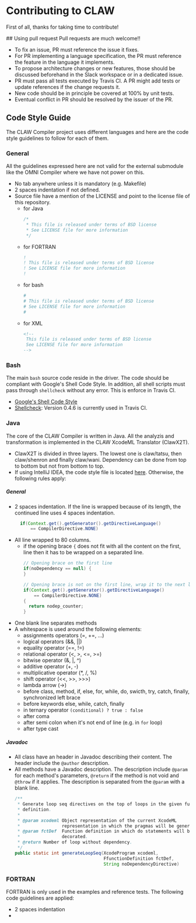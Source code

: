 # Contributing to CLAW

First of all, thanks for taking time to contribute!

## Using pull request
Pull requests are much welcome!!
* To fix an issue, PR must reference the issue it fixes.
* For PR implementing a language specification, the PR must reference the
  feature in the language it implements.
* To propose architecture changes or new features, those should be discussed
  beforehand in the Slack workspace or in a dedicated issue.
* PR must pass all tests executed by Travis CI. A PR might add tests or update
  references if the change requests it.
* New code should be in principle be covered at 100% by unit tests.
* Eventual conflict in PR should be resolved by the issuer of the PR.  

## Code Style Guide
The CLAW Compiler project uses different languages and here are the code style
guidelines to follow for each of them.

### General
All the guidelines expressed here are not valid for the external submodule like
the OMNI Compiler where we have not power on this.

* No tab anywhere unless it is mandatory (e.g. Makefile)
* 2 spaces indentation if not defined.
* Source file have a mention of the LICENSE and point to the license file of
  this repository.
  * for Java
    ```java
    /*
     * This file is released under terms of BSD license
     * See LICENSE file for more information
     */
    ```
  * for FORTRAN
    ```fortran
    !
    ! This file is released under terms of BSD license
    ! See LICENSE file for more information
    !
    ```
  * for bash
    ```bash
    #
    # This file is released under terms of BSD license
    # See LICENSE file for more information
    #
    ```
  * for XML
    ```xml
    <!--
     This file is released under terms of BSD license
     See LICENSE file for more information
    -->
    ```

### Bash
The main `bash` source code reside in the driver. The code should be
compliant with Google's Shell Code Style. In addition, all shell scripts must
pass through `shellcheck` without any error. This is enforce in Travis CI.

* [Google's Shell Code Style](https://google.github.io/styleguide/shell.xml)
* [Shellcheck](https://github.com/koalaman/shellcheck): Version 0.4.6 is
  currently used in Travis CI.

### Java
The core of the CLAW Compiler is written in Java. All the analyzis and
transformation is implemented in the CLAW XcodeML Translator (ClawX2T).
* ClawX2T is divided in three layers. The lowest one is claw/tatsu, then
  claw/shenron and finally claw/wani. Dependency can be done from top to
  bottom but not from bottom to top.
* If using IntelliJ IDEA, the code style file is located
  [here](./omni-cx2x/config/claw_code_style_idea.xml). Otherwise, the following
  rules apply:

##### General
* 2 spaces indentation. If the line is wrapped because of its length, the
  continued line uses 4 spaces indentation.
  ```java
    if(Context.get().getGenerator().getDirectiveLanguage()
        == CompilerDirective.NONE)
  ```
* All line wrapped to 80 columns.
  * if the opening brace `{` does not fit with all the content on the first,
    line then it has to be wrapped on a separated line.
    ```java
    // Opening brace on the first line
    if(noDependency == null) {
    }

    // Opening brace is not on the first line, wrap it to the next line.
    if(Context.get().getGenerator().getDirectiveLanguage()
        == CompilerDirective.NONE)
    {
      return nodep_counter;
    }
    ```
* One blank line separates methods
* A whitespace is used around the following elements:
  * assignments operators (=, +=, ...)
  * logical operators (&&, ||)
  * equality operator (==, !=)
  * relational operator (<, >, <=, >=)
  * bitwise operator (&, |, ^)
  * additive operator (+, -)
  * multiplicative operator (*, /, %)
  * shift operator (<<, >>, >>>)
  * lambda arrow (->)
  * before class, method, if, else, for, while, do, swicth, try, catch,
    finally, synchronized left brace
  * before keywords else, while, catch, finally
  * in ternary operator `(conditional) ? true : false`
  * after coma
  * after semi colon when it's not end of line (e.g. in `for` loop)
  * after type cast

##### Javadoc
* All class have an header in Javadoc describing their content. The header
  include the `@author` description.
* All methods have a Javadoc description. The description include `@param` for
  each method's parameters, `@return` if the method is not void and `@throw`
  if it applies.
  The description is separated from the `@param` with a blank line.
  ```java
  /**
   * Generate loop seq directives on the top of loops in the given function
   * definition.
   *
   * @param xcodeml Object representation of the current XcodeML
   *                representation in which the pragmas will be generated.
   * @param fctDef  Function definition in which do statements will be
   *                decorated.
   * @return Number of loop without dependency.
   */
  public static int generateLoopSeq(XcodeProgram xcodeml,
                                    FfunctionDefinition fctDef,
                                    String noDependencyDirective)
  ```

### FORTRAN
FORTRAN is only used in the examples and reference tests. The following code
guidelines are applied:

* 2 spaces indentation
*
